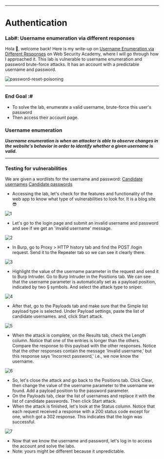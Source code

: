 ***
# Authentication
### Lab#: Username enumeration via different responses

Hola 👋, welcome back! Here is my write-up on [Username Enumeration via Different Responses](https://portswigger.net/web-security/authentication/password-based/lab-username-enumeration-via-different-responses) on Web Security Academy, where I will go through how I approached it. This lab is vulnerable to username enumeration and password brute-force attacks. It has an account with a predictable username and password.

![password-reset-poisoning](https://github.com/T3chnocr4t/T3chnocr4t.github.io/assets/115868619/3b0e1778-7aeb-47a4-9a3e-5177f6992582)

***
### End Goal :#
- To solve the lab, enumerate a valid username, brute-force this user's password
- Then access their account page.

### Username enumeration
**_Username enumeration is when an attacker is able to observe changes in the website's behavior in order to identify whether a given username is valid._**

***
### Testing for vulnerabilities
We are given a wordlists for the username and password:
[Candidate usernames](https://portswigger.net/web-security/authentication/auth-lab-usernames)
[Candidate passwords](https://portswigger.net/web-security/authentication/auth-lab-passwords)

- Accessing the lab, let's check for the features and functionality of the web app to know what type of vulnerabilities to look for. It is a blog site 😎

![1](https://github.com/T3chnocr4t/T3chnocr4t.github.io/assets/115868619/69ac04d5-8bec-4a6f-9ffe-054cc1d102a9)

- Let's go to the login page and submit an invalid username and password and see if we get an 'invalid username' message.

![2](https://github.com/T3chnocr4t/T3chnocr4t.github.io/assets/115868619/b3fd2771-27fa-4597-b9ad-f7d8c9e112ae)

- In Burp, go to Proxy > HTTP history tab and find the POST /login request. Send it to the Repeater tab so we can see it clearly there.

![3](https://github.com/T3chnocr4t/T3chnocr4t.github.io/assets/115868619/79843416-420f-4713-bc31-7e551b408077)

- Highlight the value of the username parameter in the request and send it to Burp Intruder. Go to Burp Intruder in the Positions tab. We can see that the username parameter is automatically set as a payload position, indicated by two § symbols. And select the attack type to sniper.

![4](https://github.com/T3chnocr4t/T3chnocr4t.github.io/assets/115868619/dcfa48b5-2543-4580-bd30-75f906872ebd)

- After that, go to the Payloads tab and make sure that the Simple list payload type is selected. Under Payload settings, paste the list of candidate usernames. and, click Start attack.

![5](https://github.com/T3chnocr4t/T3chnocr4t.github.io/assets/115868619/1ecd1812-1058-4a27-abd6-3dd7ac1f0f82)

- When the attack is complete, on the Results tab, check the Length column. Notice that one of the entries is longer than the others. Compare the response to this payload with the other responses. Notice that the other responses contain the message 'Invalid username,' but this response says 'Incorrect password,' i.e., we now know the username.

![6](https://github.com/T3chnocr4t/T3chnocr4t.github.io/assets/115868619/2d01de38-ea14-4417-8e63-b9c59194786a)

- So, let's close the attack and go back to the Positions tab. Click Clear, then change the value of the username parameter to the username we found. Add a payload position to the password parameter.
- On the Payloads tab, clear the list of usernames and replace it with the list of candidate passwords. Then click Start attack.
- When the attack is finished, let's look at the Status column. Notice that each request received a response with a 200 status code except for one, which got a 302 response. This indicates that the login was successful.

![7](https://github.com/T3chnocr4t/T3chnocr4t.github.io/assets/115868619/20e27afa-5c21-48d4-b627-16b2adbc91e5)

- Now that we know the username and password, let's log in to access the account and solve the labs.
- Note: yours might be different because it unpredictable.










